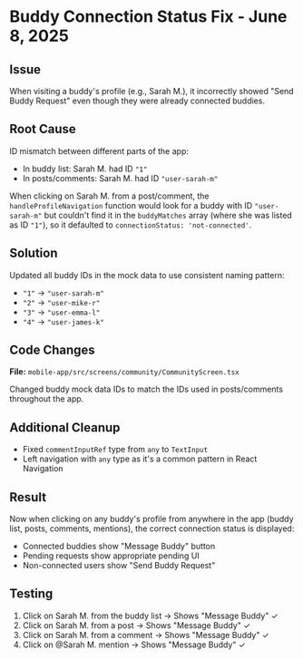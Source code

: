 # Buddy Connection Status Fix - June 8, 2025

## Issue
When visiting a buddy's profile (e.g., Sarah M.), it incorrectly showed "Send Buddy Request" even though they were already connected buddies.

## Root Cause
ID mismatch between different parts of the app:
- In buddy list: Sarah M. had ID `"1"`
- In posts/comments: Sarah M. had ID `"user-sarah-m"`

When clicking on Sarah M. from a post/comment, the `handleProfileNavigation` function would look for a buddy with ID `"user-sarah-m"` but couldn't find it in the `buddyMatches` array (where she was listed as ID `"1"`), so it defaulted to `connectionStatus: 'not-connected'`.

## Solution
Updated all buddy IDs in the mock data to use consistent naming pattern:
- `"1"` → `"user-sarah-m"`
- `"2"` → `"user-mike-r"`
- `"3"` → `"user-emma-l"`
- `"4"` → `"user-james-k"`

## Code Changes
**File:** `mobile-app/src/screens/community/CommunityScreen.tsx`

Changed buddy mock data IDs to match the IDs used in posts/comments throughout the app.

## Additional Cleanup
- Fixed `commentInputRef` type from `any` to `TextInput`
- Left navigation with `any` type as it's a common pattern in React Navigation

## Result
Now when clicking on any buddy's profile from anywhere in the app (buddy list, posts, comments, mentions), the correct connection status is displayed:
- Connected buddies show "Message Buddy" button
- Pending requests show appropriate pending UI
- Non-connected users show "Send Buddy Request"

## Testing
1. Click on Sarah M. from the buddy list → Shows "Message Buddy" ✓
2. Click on Sarah M. from a post → Shows "Message Buddy" ✓
3. Click on Sarah M. from a comment → Shows "Message Buddy" ✓
4. Click on @Sarah M. mention → Shows "Message Buddy" ✓ 